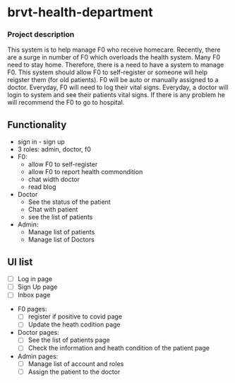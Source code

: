 # brvt-health-department

### Project description
This system is to help manage F0 who receive homecare.  Recently, there are a surge in number of F0 which overloads the health system. Many F0 need to stay home. Therefore, there is a need to have a system to manage F0. This system should allow F0 to self-register or someone will help reigster them (for old patients). F0 will be auto or manually assigned to a doctor.  Everyday, F0 will need to log their vital signs. Everyday, a doctor will login to system and see their patients vital signs. If there is any problem he will recommend the F0 to go to hospital.


## Functionality

* sign in - sign up
* 3 roles: admin, doctor, f0
* F0:
	* allow F0 to self-register
	* allow F0 to report health commondition
	* chat width doctor
	* read blog
* Doctor
	* See the status of the patient
	* Chat with patient
	* see the list of patients
* Admin:
	* Manage list of patients
	* Manage list of Doctors

## UI list 

- [ ] Log in page
- [ ] Sign Up page
- [ ] Inbox page
- F0 pages:
	- [ ] register if positive to covid page
	- [ ] Update the heath codition page
- Doctor pages:
	- [ ] See the list of patients page
	- [ ] Check the information and heath condition of the patient page
- Admin pages:
	- [ ] Manage list of account and roles
	- [ ] Assign the patient to the doctor 